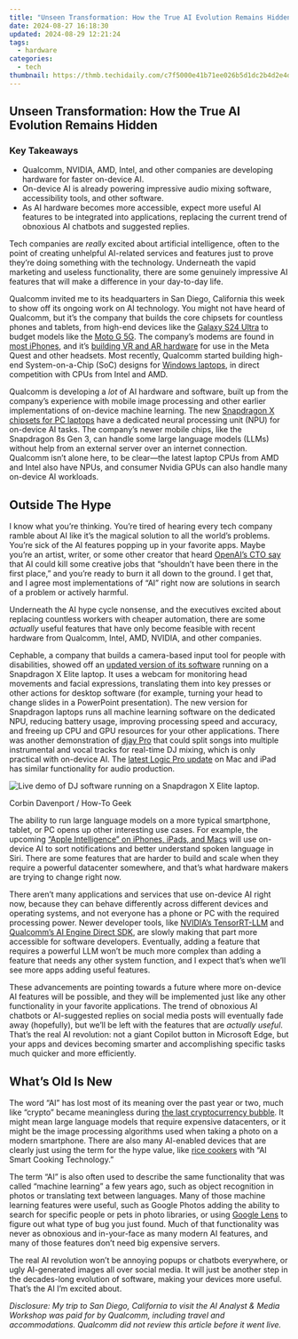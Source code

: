 ```yaml
---
title: "Unseen Transformation: How the True AI Evolution Remains Hidden"
date: 2024-08-27 16:18:30
updated: 2024-08-29 12:21:24
tags:
  - hardware
categories:
  - tech
thumbnail: https://thmb.techidaily.com/c7f5000e41b71ee026b5d1dc2b4d2e4d8155a2a1a3717610151f0f8cc3caeaae.jpg
---
```


## Unseen Transformation: How the True AI Evolution Remains Hidden

### Key Takeaways

* Qualcomm, NVIDIA, AMD, Intel, and other companies are developing hardware for faster on-device AI.
* On-device AI is already powering impressive audio mixing software, accessibility tools, and other software.
* As AI hardware becomes more accessible, expect more useful AI features to be integrated into applications, replacing the current trend of obnoxious AI chatbots and suggested replies.

 Tech companies are _really_ excited about artificial intelligence, often to the point of creating unhelpful AI-related services and features just to prove they’re doing something with the technology. Underneath the vapid marketing and useless functionality, there are some genuinely impressive AI features that will make a difference in your day-to-day life.

 Qualcomm invited me to its headquarters in San Diego, California this week to show off its ongoing work on AI technology. You might not have heard of Qualcomm, but it’s the company that builds the core chipsets for countless phones and tablets, from high-end devices like the [Galaxy S24 Ultra](https://vimeo-videos.techidaily.com/2024-approved-mastering-profit-strategies-for-vimeo-content-creators/) to budget models like the [Moto G 5G](https://amazon.com/dp/B0CWHXVLXG?tag=hotoge-20&ascsubtag=UUhtgUeUpU2003875&asc%5Frefurl=https%3A%2F%2Fwww.howtogeek.com%2Fthe-real-ai-revolution-will-be-invisible%2F&asc%5Fcampaign=Short-Term). The company’s modems are found in [most iPhones](https://9to5mac.com/2023/10/08/iphone-15-upgraded-5g-performance/), and it’s [building VR and AR hardware](https://instagram-video-files.techidaily.com/updated-navigating-instagram-hashtags-maximizing-post-exposure-and-engagement/) for use in the Meta Quest and other headsets. Most recently, Qualcomm started building high-end System-on-a-Chip (SoC) designs for [Windows laptops](https://change-location.techidaily.com/how-to-stop-my-spouse-from-spying-on-my-motorola-moto-g24-drfone-by-drfone-virtual-android/), in direct competition with CPUs from Intel and AMD.

 Qualcomm is developing a _lot_ of AI hardware and software, built up from the company’s experience with mobile image processing and other earlier implementations of on-device machine learning. The new [Snapdragon X chipsets for PC laptops](https://extra-skills.techidaily.com/updated-mobile-mastery-upgrade-photos-elevated-at-no-price/) have a dedicated neural processing unit (NPU) for on-device AI tasks. The company’s newer mobile chips, like the Snapdragon 8s Gen 3, can handle some large language models (LLMs) without help from an external server over an internet connection. Qualcomm isn’t alone here, to be clear—the latest laptop CPUs from AMD and Intel also have NPUs, and consumer Nvidia GPUs can also handle many on-device AI workloads.

##  Outside The Hype

 I know what you’re thinking. You’re tired of hearing every tech company ramble about AI like it’s the magical solution to all the world’s problems. You’re sick of the AI features popping up in your favorite apps. Maybe you’re an artist, writer, or some other creator that heard [OpenAI’s CTO say](https://fortune.com/2024/06/24/ai-creative-industry-jobs-losses-openai-cto-mira-murati-skill-displacement/) that AI could kill some creative jobs that “shouldn’t have been there in the first place,” and you’re ready to burn it all down to the ground. I get that, and I agree most implementations of “AI” right now are solutions in search of a problem or actively harmful.

 Underneath the AI hype cycle nonsense, and the executives excited about replacing countless workers with cheaper automation, there are some _actually_ useful features that have only become feasible with recent hardware from Qualcomm, Intel, AMD, NVIDIA, and other companies.

 Cephable, a company that builds a camera-based input tool for people with disabilities, showed off an [updated version of its software](https://cephable.com/2024/06/17/cephable-launches-windows-app-for-arm64-devices/) running on a Snapdragon X Elite laptop. It uses a webcam for monitoring head movements and facial expressions, translating them into key presses or other actions for desktop software (for example, turning your head to change slides in a PowerPoint presentation). The new version for Snapdragon laptops runs all machine learning software on the dedicated NPU, reducing battery usage, improving processing speed and accuracy, and freeing up CPU and GPU resources for your other applications. There was another demonstration of [djay Pro](https://apps.microsoft.com/detail/9p9rb7zf49xk?hl=en-US&gl=US) that could split songs into multiple instrumental and vocal tracks for real-time DJ mixing, which is only practical with on-device AI. The [latest Logic Pro update](https://www.macrumors.com/2024/05/13/apple-releases-logic-pro-ai-update/) on Mac and iPad has similar functionality for audio production.

![Live demo of DJ software running on a Snapdragon X Elite laptop.](https://static1.howtogeekimages.com/wordpress/wp-content/uploads/2024/06/qualcomm.jpg) 

Corbin Davenport / How-To Geek

 The ability to run large language models on a more typical smartphone, tablet, or PC opens up other interesting use cases. For example, the upcoming [“Apple Intelligence” on iPhones, iPads, and Macs](https://some-techniques.techidaily.com/new-from-streaming-to-savings-preserving-your-internet-tunes/) will use on-device AI to sort notifications and better understand spoken language in Siri. There are some features that are harder to build and scale when they require a powerful datacenter somewhere, and that’s what hardware makers are trying to change right now.

 There aren’t many applications and services that use on-device AI right now, because they can behave differently across different devices and operating systems, and not everyone has a phone or PC with the required processing power. Newer developer tools, like [NVIDIA’s TensorRT-LLM](https://blogs.nvidia.com/blog/ignite-rtx-ai-tensorrt-llm-chat-api/) and [Qualcomm’s AI Engine Direct SDK](https://www.qualcomm.com/developer/software/qualcomm-ai-engine-direct-sdk), are slowly making that part more accessible for software developers. Eventually, adding a feature that requires a powerful LLM won’t be much more complex than adding a feature that needs any other system function, and I expect that’s when we’ll see more apps adding useful features.

 These advancements are pointing towards a future where more on-device AI features will be possible, and they will be implemented just like any other functionality in your favorite applications. The trend of obnoxious AI chatbots or AI-suggested replies on social media posts will eventually fade away (hopefully), but we’ll be left with the features that are _actually useful_. That’s the real AI revolution: not a giant Copilot button in Microsoft Edge, but your apps and devices becoming smarter and accomplishing specific tasks much quicker and more efficiently.

##  What’s Old Is New

 The word “AI” has lost most of its meaning over the past year or two, much like “crypto” became meaningless during [the last cryptocurrency bubble](https://en.wikipedia.org/wiki/Cryptocurrency%5Fbubble#2020%E2%80%932022%5Fcryptocurrency%5Fbubble). It might mean large language models that require expensive datacenters, or it might be the image processing algorithms used when taking a photo on a modern smartphone. There are also many AI-enabled devices that are clearly just using the term for the hype value, like [rice cookers](https://www.youtube.com/watch?v=F%5FHOrMmWoMA) with “AI Smart Cooking Technology.”

 The term “AI” is also often used to describe the same functionality that was called “machine learning” a few years ago, such as object recognition in photos or translating text between languages. Many of those machine learning features were useful, such as Google Photos adding the ability to search for specific people or pets in photo libraries, or using [Google Lens](https://facebook-clips.techidaily.com/new-in-2024-securing-your-videos-on-facebook-pc-plus-android-methods/) to figure out what type of bug you just found. Much of that functionality was never as obnoxious and in-your-face as many modern AI features, and many of those features don’t need big expensive servers.

 The real AI revolution won’t be annoying popups or chatbots everywhere, or ugly AI-generated images all over social media. It will just be another step in the decades-long evolution of software, making your devices more useful. That’s the AI I’m excited about.

_Disclosure: My trip to San Diego, California to visit the AI Analyst & Media Workshop was paid for by Qualcomm, including travel and accommodations. Qualcomm did not review this article before it went live._

<ins class="adsbygoogle"
     style="display:block"
     data-ad-format="autorelaxed"
     data-ad-client="ca-pub-7571918770474297"
     data-ad-slot="1223367746"></ins>



<ins class="adsbygoogle"
     style="display:block"
     data-ad-client="ca-pub-7571918770474297"
     data-ad-slot="8358498916"
     data-ad-format="auto"
     data-full-width-responsive="true"></ins>
